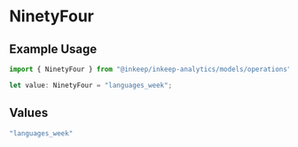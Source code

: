 # NinetyFour

## Example Usage

```typescript
import { NinetyFour } from "@inkeep/inkeep-analytics/models/operations";

let value: NinetyFour = "languages_week";
```

## Values

```typescript
"languages_week"
```